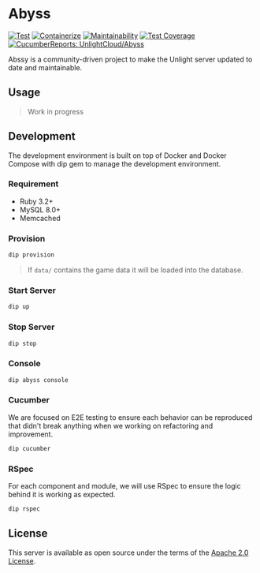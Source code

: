 Abyss
===

[![Test](https://github.com/UnlightCloud/abyss/actions/workflows/main.yml/badge.svg)](https://github.com/UnlightCloud/abyss/actions/workflows/main.yml)
[![Containerize](https://github.com/UnlightCloud/abyss/actions/workflows/containerize.yml/badge.svg)](https://github.com/UnlightCloud/abyss/actions/workflows/containerize.yml)
[![Maintainability](https://api.codeclimate.com/v1/badges/a7a7dc51a33725579a83/maintainability)](https://codeclimate.com/github/UnlightCloud/abyss/maintainability)
[![Test Coverage](https://api.codeclimate.com/v1/badges/a7a7dc51a33725579a83/test_coverage)](https://codeclimate.com/github/UnlightCloud/abyss/test_coverage)
[![CucumberReports: UnlightCloud/Abyss](https://messages.cucumber.io/api/report-collections/78b91caa-5111-4e8b-beca-3df0601f4f86/badge)](https://reports.cucumber.io/report-collections/78b91caa-5111-4e8b-beca-3df0601f4f86)

Abssy is a community-driven project to make the Unlight server updated to date and maintainable.

## Usage

> Work in progress

## Development

The development environment is built on top of Docker and Docker Compose with dip gem to manage the development environment.

### Requirement

* Ruby 3.2+
* MySQL 8.0+
* Memcached

### Provision

```bash
dip provision
```

> If `data/` contains the game data it will be loaded into the database.

### Start Server

```bash
dip up
```

### Stop Server

```bash
dip stop
```

### Console

```bash
dip abyss console
```

### Cucumber

We are focused on E2E testing to ensure each behavior can be reproduced that didn't break anything when we working on refactoring and improvement.

```bash
dip cucumber
```

### RSpec

For each component and module, we will use RSpec to ensure the logic behind it is working as expected.

```bash
dip rspec
```

## License

This server is available as open source under the terms of the [Apache 2.0 License](https://opensource.org/licenses/Apache2.0).
